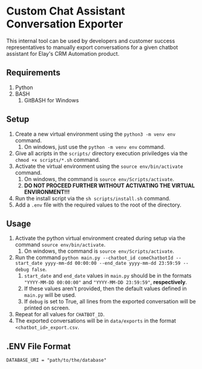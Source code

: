 # Custom Chat Assistant Conversation Exporter

This internal tool can be used by developers and customer success representatives to manually export conversations for a given chatbot assistant for Elay's CRM Automation product.

## Requirements

1. Python
2. BASH
   1. GitBASH for Windows

## Setup

1. Create a new virtual environment using the `python3 -m venv env` command.
   1. On windows, just use the `python -m venv env` command.
2. Give all acripts in the `scripts/` directory execution priviledges via the `chmod +x scripts/*.sh` command.
3. Activate the virtual environment using the `source env/bin/activate` command.
   1. On windows, the command is `source env/Scripts/activate`.
   2. __DO NOT PROCEED FURTHER WITHOUT ACTIVATING THE VIRTUAL ENVIRONMENT!!!__
4. Run the install script via the `sh scripts/install.sh` command.
5. Add a `.env` file with the required values to the root of the directory.

## Usage

1. Activate the python virtual environment created during setup via the command `source env/bin/activate`.
   1. On windows, the command is `source env/Scripts/activate`.
2. Run the command `python main.py --chatbot_id comeChatbotId --start_date yyyy-mm-dd 00:00:00 --end_date yyyy-mm-dd 23:59:59 --debug false`.
   1. `start_date` and `end_date` values in `main.py` should be in the formats `"YYYY-MM-DD 00:00:00"` and `"YYYY-MM-DD 23:59:59"`, __respectively__.
   2. If these values aren't provided, then the default values defined in `main.py` will be used.
   3. If `debug` is set to True, all lines from the exported conversation will be printed on screen.
3. Repeat for all values for `CHATBOT_ID`.
4. The exported conversations will be in `data/exports` in the format `<chatbot_id>_export.csv`.

## .ENV File Format

```env
DATABASE_URI = "path/to/the/database"
```
